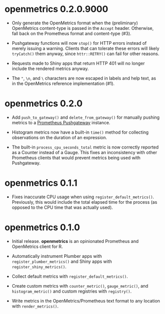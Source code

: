 # openmetrics 0.2.0.9000

* Only generate the OpenMetrics format when the (preliminary) OpenMetrics
  content-type is passed in the `Accept` header. Otherwise, fall back on the
  Prometheus format and content-type (#3).

* Pushgateway functions will now `stop()` for HTTP errors instead of merely
  issuing a warning. Clients that can tolerate these errors will likely
  `tryCatch()` them anyway, since `httr::RETRY()` can fail for other reasons.

* Requests made to Shiny apps that return HTTP 401 will no longer include the
  rendered metrics anyway.

* The `"`, `\n`, and `\` characters are now escaped in labels and help text, as
  in the OpenMetrics reference implementation (#1).

# openmetrics 0.2.0

* Add `push_to_gateway()` and `delete_from_gateway()` for manually pushing
  metrics to a [Prometheus Pushgateway](https://prometheus.io/docs/instrumenting/pushing/)
  instance.

* Histogram metrics now have a built-in `time()` method for collecting
  observations on the duration of an expression.

* The built-in `process_cpu_seconds_total` metric is now correctly reported as
  a Counter instead of a Gauge. This fixes an inconsistency with other
  Prometheus clients that would prevent metrics being used with Pushgateway.

# openmetrics 0.1.1

* Fixes inaccurate CPU usage when using `register_default_metrics()`.
  Previously, this would include the total elapsed time for the process (as
  opposed to the CPU time that was actually used).

# openmetrics 0.1.0

* Initial release. **openmetrics** is an opinionated Prometheus and OpenMetrics
  client for R.

* Automatically instrument Plumber apps with `register_plumber_metrics()` and
  Shiny apps with `register_shiny_metrics()`.

* Collect default metrics with `register_default_metrics()`.

* Create custom metrics with `counter_metric()`, `gauge_metric()`, and
  `histogram_metric()` and custom registries with `registry()`.

* Write metrics in the OpenMetrics/Prometheus text format to any location with
  `render_metrics()`.
